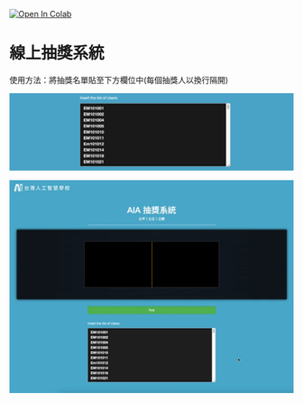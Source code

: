 [![Open In Colab](https://colab.research.google.com/assets/colab-badge.svg)](https://colab.research.google.com/github/andy6804tw/draw-lots-tool/blob/main/python-code/raffle.ipynb)

# 線上抽獎系統
使用方法：將抽獎名單貼至下方欄位中(每個抽獎人以換行隔開)

![](./screenshot/demo.png)

![](./screenshot/demo.gif)